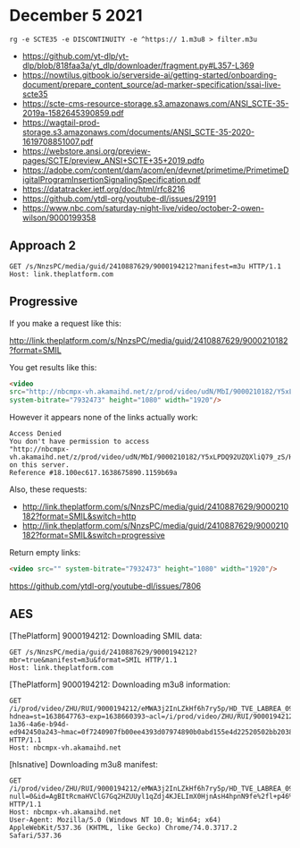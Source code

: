 # December 5 2021

~~~
rg -e SCTE35 -e DISCONTINUITY -e ^https:// 1.m3u8 > filter.m3u
~~~

- <https://github.com/yt-dlp/yt-dlp/blob/818faa3a/yt_dlp/downloader/fragment.py#L357-L369>
- <https://nowtilus.gitbook.io/serverside-ai/getting-started/onboarding-document/prepare_content_source/ad-marker-specification/ssai-live-scte35>
- <https://scte-cms-resource-storage.s3.amazonaws.com/ANSI_SCTE-35-2019a-1582645390859.pdf>
- <https://wagtail-prod-storage.s3.amazonaws.com/documents/ANSI_SCTE-35-2020-1619708851007.pdf>
- <https://webstore.ansi.org/preview-pages/SCTE/preview_ANSI+SCTE+35+2019.pdfo>
- https://adobe.com/content/dam/acom/en/devnet/primetime/PrimetimeDigitalProgramInsertionSignalingSpecification.pdf
- https://datatracker.ietf.org/doc/html/rfc8216
- https://github.com/ytdl-org/youtube-dl/issues/29191
- https://www.nbc.com/saturday-night-live/video/october-2-owen-wilson/9000199358

## Approach 2

~~~
GET /s/NnzsPC/media/guid/2410887629/9000194212?manifest=m3u HTTP/1.1
Host: link.theplatform.com
~~~

## Progressive

If you make a request like this:

http://link.theplatform.com/s/NnzsPC/media/guid/2410887629/9000210182?format=SMIL

You get results like this:

~~~html
<video
src="http://nbcmpx-vh.akamaihd.net/z/prod/video/udN/MbI/9000210182/Y5xLPDQ92UZQXliQ79_zS/HD_TVE_THEBLACKLIST_10212021_7830k.mp4?hdnea=st=1638675793~exp=1638688423~acl=/z/prod/video/udN/MbI/9000210182/Y5xLPDQ92UZQXliQ79_zS/HD_TVE_THEBLACKLIST_10212021_*~id=f46974e2-ba14-44ef-8e3e-5764799dc427~hmac=e1e983df3726aad47d33f5d328216f96d068c8fc67386a86efdb806a774af0bb"
system-bitrate="7932473" height="1080" width="1920"/>
~~~

However it appears none of the links actually work:

~~~
Access Denied
You don't have permission to access
"http://nbcmpx-vh.akamaihd.net/z/prod/video/udN/MbI/9000210182/Y5xLPDQ92UZQXliQ79_zS/HD_TVE_THEBLACKLIST_10212021_7830k.mp4?"
on this server.
Reference #18.100ec617.1638675890.1159b69a 
~~~

Also, these requests:

- http://link.theplatform.com/s/NnzsPC/media/guid/2410887629/9000210182?format=SMIL&switch=http
- http://link.theplatform.com/s/NnzsPC/media/guid/2410887629/9000210182?format=SMIL&switch=progressive

Return empty links:

~~~html
<video src="" system-bitrate="7932473" height="1080" width="1920"/>
~~~

https://github.com/ytdl-org/youtube-dl/issues/7806

## AES

[ThePlatform] 9000194212: Downloading SMIL data:

~~~
GET /s/NnzsPC/media/guid/2410887629/9000194212?mbr=true&manifest=m3u&format=SMIL HTTP/1.1
Host: link.theplatform.com
~~~

[ThePlatform] 9000194212: Downloading m3u8 information:

~~~
GET /i/prod/video/ZHU/RUI/9000194212/eMWA3j2InLZkHf6h7ry5p/HD_TVE_LABREA_09282021_V2_,185,783,483,300,86,35,0k.mp4.csmil/master.m3u8?hdnea=st=1638647763~exp=1638660393~acl=/i/prod/video/ZHU/RUI/9000194212/eMWA3j2InLZkHf6h7ry5p/HD_TVE_LABREA_09282021_V2_*~id=b8268349-1a36-4a6e-b94d-ed942450a243~hmac=0f7240907fb00ee4393d07974890b0abd155e4d22520502bb20381bab868414b HTTP/1.1
Host: nbcmpx-vh.akamaihd.net
~~~

[hlsnative] Downloading m3u8 manifest:

~~~
GET /i/prod/video/ZHU/RUI/9000194212/eMWA3j2InLZkHf6h7ry5p/HD_TVE_LABREA_09282021_V2_,185,783,483,300,86,35,0k.mp4.csmil/index_5_av.m3u8?null=0&id=AgBItRcmaHVClG7Gq2HZUUyl1qZdj4KJELImX0HjnAsH4hpnN9fe%2fl+p46%2fSo1llzQ%2fAnyv+kyKHrg%3d%3d&hdntl=exp=1638733806~acl=%2fi%2fprod%2fvideo%2fZHU%2fRUI%2f9000194212%2feMWA3j2InLZkHf6h7ry5p%2fHD_TVE_LABREA_09282021_V2_*~data=hdntl~hmac=3cf354717cb39041d13a6733a12a819dc9c144a1ff3d2e42a08f2b977039ef42 HTTP/1.1
Host: nbcmpx-vh.akamaihd.net
User-Agent: Mozilla/5.0 (Windows NT 10.0; Win64; x64) AppleWebKit/537.36 (KHTML, like Gecko) Chrome/74.0.3717.2 Safari/537.36
~~~
